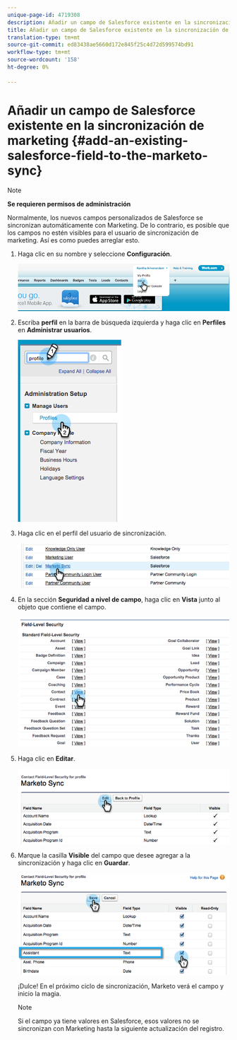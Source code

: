 ```yaml
---
unique-page-id: 4719308
description: Añadir un campo de Salesforce existente en la sincronización de marketing - Documentos de marketing - Documentación del producto
title: Añadir un campo de Salesforce existente en la sincronización de marketing
translation-type: tm+mt
source-git-commit: ed83438ae5660d172e845f25c4d72d599574bd91
workflow-type: tm+mt
source-wordcount: '158'
ht-degree: 0%

---
```



# Añadir un campo de Salesforce existente en la sincronización de marketing {#add-an-existing-salesforce-field-to-the-marketo-sync}

>[!NOTE]
>
>**Se requieren permisos de administración**

Normalmente, los nuevos campos personalizados de Salesforce se sincronizan automáticamente con Marketing. De lo contrario, es posible que los campos no estén visibles para el usuario de sincronización de marketing. Así es como puedes arreglar esto.

1. Haga clic en su nombre y seleccione **Configuración**.

   ![](assets/image2015-6-30-14-3a20-3a6.png)

1. Escriba **perfil** en la barra de búsqueda izquierda y haga clic en **Perfiles** en **Administrar usuarios**.

   ![](assets/image2015-6-30-14-3a20-3a52.png)

1. Haga clic en el perfil del usuario de sincronización.

   ![](assets/image2015-6-30-14-3a23-3a41.png)

1. En la sección **Seguridad a nivel de campo**, haga clic en **Vista** junto al objeto que contiene el campo.

   ![](assets/image2015-6-30-14-3a23-3a59.png)

1. Haga clic en **Editar**.

   ![](assets/image2015-6-30-14-3a24-3a28.png)

1. Marque la casilla **Visible** del campo que desee agregar a la sincronización y haga clic en **Guardar**.

   ![](assets/image2015-6-30-14-3a24-3a49.png)

   ¡Dulce! En el próximo ciclo de sincronización, Marketo verá el campo y inicio la magia.

   >[!NOTE]
   >
   > Si el campo ya tiene valores en Salesforce, esos valores no se sincronizan con Marketing hasta la siguiente actualización del registro.
